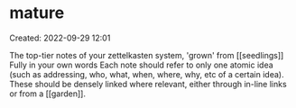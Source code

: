 # mature
Created: 2022-09-29 12:01

The top-tier notes of your zettelkasten system, 'grown' from [[seedlings]]
Fully in your own words
Each note should refer to only one atomic idea (such as addressing, who, what, when, where, why, etc of a certain idea).
These should be densely linked where relevant, either through in-line links or from a [[garden]].